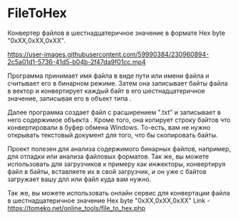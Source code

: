 # FileToHex
Конвертер файлов в шестнадцатеричное значение в формате Hex byte "0xXX,0xXX,0xXX".


https://user-images.githubusercontent.com/59990384/230960894-2c5a01d1-5736-41d5-b04b-2f47da9f01cc.mp4


Программа принимает имя файла в виде пути или имени файла и считывает его в бинарном режиме. Затем она записывает байты файла в вектор и конвертирует каждый байт в его шестнадцатеричное значение, записывая его в объект типа <ostringstream>.

Далее программа создает файл с расширением ".txt" и записывает в него содержимое объекта <ostringstream>. Кроме того, она копирует строку байтов что конвертировали в буфер обмена Windows. То-есть, вам не нужно открывать текстовый документ для того, что бы скопировать байты. 

Проект полезен для анализа содержимого бинарных файлов, например, для отладки или анализа файловых форматов. Так же, вы можете использовать для загрузчиков к примеру как инжекторы, конвертируя файл в байты, вставляете их в свой загрузчик, и он уже с байтов загружает вашу длл или файл куда вам нужно. 

Так же, вы можете использовать онлайн сервис для конвертации файла в шестнадцатеричное значение Hex byte "0xXX,0xXX,0xXX"
Link - https://tomeko.net/online_tools/file_to_hex.php
